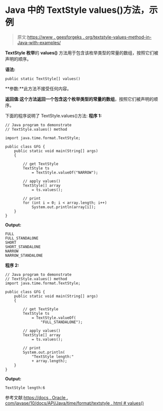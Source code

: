 # Java 中的 TextStyle values()方法，示例

> 原文:[https://www . geesforgeks . org/textstyle-values-method-in-Java-with-examples/](https://www.geeksforgeeks.org/textstyle-values-method-in-java-with-examples/)

**TextStyle 枚举**的 **values()** 方法用于包含该枚举类型的常量的数组，按照它们被声明的顺序。

**语法:**

```
public static TextStyle[] values()

```

**参数:**此方法不接受任何内容。

**返回值:**这个方法返回一个包含这个枚举类型的常量的**数组**，按照它们被声明的顺序。

下面的程序说明了 TextStyle.values()方法:
**程序 1:**

```
// Java program to demonstrate
// TextStyle.values() method

import java.time.format.TextStyle;

public class GFG {
    public static void main(String[] args)
    {

        // get TextStyle
        TextStyle ts
            = TextStyle.valueOf("NARROW");

        // apply values()
        TextStyle[] array
            = ts.values();

        // print
        for (int i = 0; i < array.length; i++)
            System.out.println(array[i]);
    }
}
```

**Output:**

```
FULL
FULL_STANDALONE
SHORT
SHORT_STANDALONE
NARROW
NARROW_STANDALONE

```

**程序 2:**

```
// Java program to demonstrate
// TextStyle.values() method
import java.time.format.TextStyle;

public class GFG {
    public static void main(String[] args)
    {

        // get TextStyle
        TextStyle ts
            = TextStyle.valueOf(
                "FULL_STANDALONE");

        // apply values()
        TextStyle[] array
            = ts.values();

        // print
        System.out.println(
            "TextStyle length:"
            + array.length);
    }
}
```

**Output:**

```
TextStyle length:6

```

参考文献:[https://docs . Oracle . com/javase/10/docs/API/Java/time/format/textstyle . html # values()](https://docs.oracle.com/javase/10/docs/api/java/time/format/TextStyle.html#values())